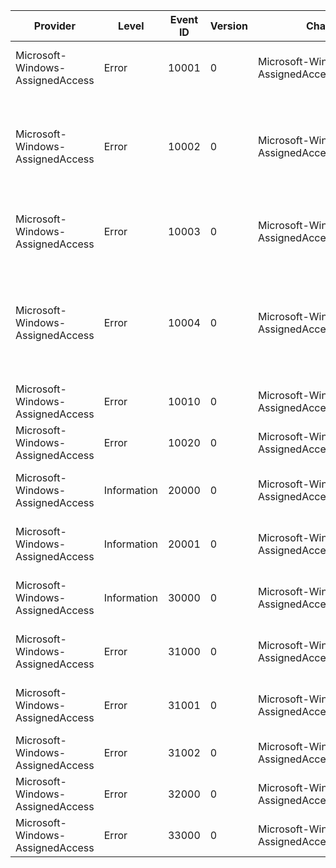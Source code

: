 Provider                          |  Level        |  Event ID  |  Version  |  Channel                                       |  Task                                                    |  Opcode  |  Keyword  |  Message
----------------------------------|---------------|------------|-----------|------------------------------------------------|----------------------------------------------------------|----------|-----------|-------------------------------------------------------------------------------------------------------------------------------------------------------------------------------------
Microsoft-Windows-AssignedAccess  |  Error        |  10001     |  0        |  Microsoft-Windows-AssignedAccess/Admin        |  Configuring Assigned Access                             |          |           |  Could not configure user. The specified SID was not found on this system.
Microsoft-Windows-AssignedAccess  |  Error        |  10002     |  0        |  Microsoft-Windows-AssignedAccess/Admin        |  Configuring Assigned Access                             |          |           |  Could not configure user. The specified SID is an administrator on this system. Locking down administrator users could lead to unconfigurable devices.
Microsoft-Windows-AssignedAccess  |  Error        |  10003     |  0        |  Microsoft-Windows-AssignedAccess/Admin        |  Configuring Assigned Access                             |          |           |  Could not configure user. The specified SID is a domain account.  Only local accounts can be used.
Microsoft-Windows-AssignedAccess  |  Error        |  10004     |  0        |  Microsoft-Windows-AssignedAccess/Admin        |  Configuring Assigned Access                             |          |           |  Could not configure application. The specified AppID may be invalid, or is not installed on this system. The specified user may need to log in and download this application first.
Microsoft-Windows-AssignedAccess  |  Error        |  10010     |  0        |  Microsoft-Windows-AssignedAccess/Admin        |  Configuring Assigned Access                             |          |           |  Could not configure application launching.
Microsoft-Windows-AssignedAccess  |  Error        |  10020     |  0        |  Microsoft-Windows-AssignedAccess/Admin        |  Configuring Assigned Access                             |          |           |  Could not configure keyboard filtering.
Microsoft-Windows-AssignedAccess  |  Information  |  20000     |  0        |  Microsoft-Windows-AssignedAccess/Operational  |  Configuring Assigned Access                             |          |           |  Assigned Access is enabled. For settings to take effect, log off and log back in as this user.
Microsoft-Windows-AssignedAccess  |  Information  |  20001     |  0        |  Microsoft-Windows-AssignedAccess/Operational  |  Configuring Assigned Access                             |          |           |  Assigned Access is disabled.  System will return to original settings.
Microsoft-Windows-AssignedAccess  |  Information  |  30000     |  0        |  Microsoft-Windows-AssignedAccess/Operational  |  AssignedAccess messages from WIL ErrorHandling Helpers  |          |           |  {File}({LineNumber}), hr = {ErrorCode}, message = {ErrorCodeExpanded}
Microsoft-Windows-AssignedAccess  |  Error        |  31000     |  0        |  Microsoft-Windows-AssignedAccess/Admin        |  Applying Assigned Access for current user.              |          |           |  Error {ErrorCode} applying assigned access for current user, signing out...
Microsoft-Windows-AssignedAccess  |  Error        |  31001     |  0        |  Microsoft-Windows-AssignedAccess/Admin        |  Applying Assigned Access for current user.              |          |           |  Error retrieving assigned access user information for current user: {ErrorCode}
Microsoft-Windows-AssignedAccess  |  Error        |  31002     |  0        |  Microsoft-Windows-AssignedAccess/Admin        |  AssignedAccess OperationStatus messages                 |          |           |  {Custom}, ErrorCode({ErrorCode})
Microsoft-Windows-AssignedAccess  |  Error        |  32000     |  0        |  Microsoft-Windows-AssignedAccess/Admin        |  AssignedAccessCsp                                       |          |           |  {Custom}, ErrorCode({ErrorCode})
Microsoft-Windows-AssignedAccess  |  Error        |  33000     |  0        |  Microsoft-Windows-AssignedAccess/Admin        |  AssignedAccess MdmAlert messages                        |          |           |  {Custom}, ErrorCode({ErrorCode})